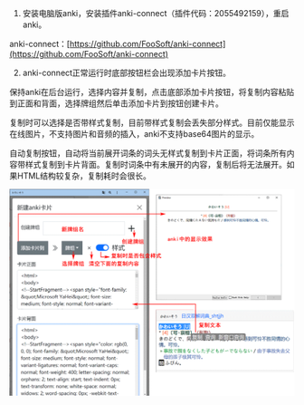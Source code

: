 1. 安装电脑版anki，安装插件anki-connect（插件代码：2055492159），重启anki。

anki-connect：[https://github.com/FooSoft/anki-connect](https://github.com/FooSoft/anki-connect)

2. anki-connect正常运行时底部按钮栏会出现添加卡片按钮。

保持anki在后台运行，选择内容并复制，点击底部添加卡片按钮，将复制内容粘贴到正面和背面，选择牌组然后单击添加卡片到按钮创建卡片。

复制时可以选择是否带样式复制，目前带样式复制会丢失部分样式。目前仅能显示在线图片，不支持图片和音频的插入，anki不支持base64图片的显示。

自动复制按钮，自动将当前展开词条的词头无样式复制到卡片正面，将词条所有内容带样式复制到卡片背面。复制时词条中有未展开的内容，复制后将无法展开。如果HTML结构较复杂，复制耗时会很长。

![图片](img/img072901.png?raw=true)